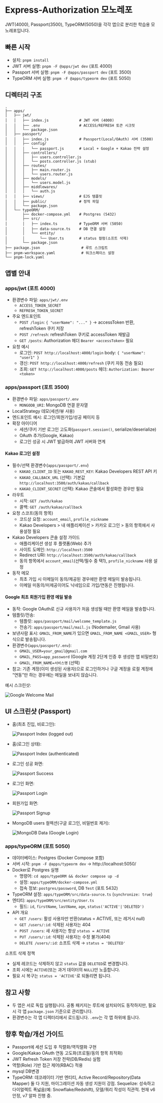 # Express-Authorization 모노레포

JWT(4000), Passport(3500), TypeORM(5050)을 각각 앱으로 분리한 학습용 모노레포입니다.

## 빠른 시작

- 설치: `pnpm install`
- JWT 서버 실행: `pnpm -F @apps/jwt dev` (포트 4000)
- Passport 서버 실행: `pnpm -F @apps/passport dev` (포트 3500)
- TypeORM 서버 실행: `pnpm -F @apps/typeorm dev` (포트 5050)

## 디렉터리 구조

```
.
├── apps/
│   ├── jwt/
│   │   ├── index.js              # JWT 서버 (4000)
│   │   ├── .env                  # ACCESS/REFRESH 토큰 시크릿
│   │   └── package.json
│   ├── passport/
│   │   ├── index.js              # Passport(Local/OAuth) 서버 (3500)
│   │   ├── config/
│   │   │   └── passport.js       # Local + Google + Kakao 전략 설정
│   │   ├── controllers/
│   │   │   ├── users.controller.js
│   │   │   └── posts.controller.js (stub)
│   │   ├── routes/
│   │   │   ├── main.router.js
│   │   │   └── users.router.js
│   │   ├── models/
│   │   │   └── users.model.js
│   │   ├── middlewares/
│   │   │   └── auth.js
│   │   ├── views/                # EJS 템플릿
│   │   ├── public/               # 정적 파일
│   │   └── package.json
│   └── typeORM/
│       ├── docker-compose.yml    # Postgres (5432)
│       ├── src/
│       │   ├── index.ts          # TypeORM 서버 (5050)
│       │   ├── data-source.ts    # DB 연결 설정
│       │   └── entity/
│       │       └── User.ts       # status 컬럼(소프트 삭제)
│       └── package.json
├── package.json                   # 루트 스크립트
├── pnpm-workspace.yaml            # 워크스페이스 설정
└── pnpm-lock.yaml
```

## 앱별 안내

### apps/jwt (포트 4000)

- 환경변수 파일: `apps/jwt/.env`
  - `ACCESS_TOKEN_SECRET`
  - `REFRESH_TOKEN_SECRET`
- 주요 엔드포인트
  - `POST /login`: `{ "userName": "..." }` → accessToken 반환, refreshToken 쿠키 저장
  - `POST /refresh`: refreshToken 쿠키로 accessToken 재발급
  - `GET /posts`: Authorization 헤더 `Bearer <accessToken>` 필요
- 요청 예시
  - 로그인: `POST http://localhost:4000/login` body: `{ "userName": "user1" }`
  - 갱신: `POST http://localhost:4000/refresh` (쿠키 자동 전송 필요)
  - 조회: `GET http://localhost:4000/posts` 헤더: `Authorization: Bearer <token>`

### apps/passport (포트 3500)

- 환경변수 파일: `apps/passport/.env`
  - `MONGODB_URI`: MongoDB 연결 문자열
- LocalStrategy 데모(세션/뷰 사용)
- 엔드포인트 예시: 로그인/회원가입/성공 페이지 등
- 확장 아이디어
  - 세션/쿠키 기반 로그인 고도화(`passport.session()`, serialize/deserialize)
  - OAuth 추가(Google, Kakao)
  - 로그인 성공 시 JWT 발급하여 JWT 서버와 연계

#### Kakao 로그인 설정

- 필수/선택 환경변수(`apps/passport/.env`)
  - `KAKAO_CLIENT_ID` 또는 `KAKAO_REST_KEY`: Kakao Developers REST API 키
  - `KAKAO_CALLBACK_URL` (선택): 기본값 `http://localhost:3500/auth/kakao/callback`
  - `KAKAO_CLIENT_SECRET` (선택): Kakao 콘솔에서 활성화한 경우만 필요
- 라우트
  - 시작: `GET /auth/kakao`
  - 콜백: `GET /auth/kakao/callback`
- 요청 스코프(동의 항목)
  - 코드상 요청: `account_email`, `profile_nickname`
  - Kakao Developers > 내 애플리케이션 > 카카오 로그인 > 동의 항목에서 사용설정 필요
- Kakao Developers 콘솔 설정 가이드
  - 애플리케이션 생성 후 플랫폼(Web) 추가
  - 사이트 도메인: `http://localhost:3500`
  - Redirect URI: `http://localhost:3500/auth/kakao/callback`
  - 동의 항목에서 `account_email`(선택/필수 중 택1), `profile_nickname` 사용 설정
- 동작 메모
  - 최초 가입 시 이메일이 동의/제공된 경우에만 환영 메일이 발송됩니다.
  - 이메일 미동의/미제공이어도 닉네임으로 가입/연동은 진행됩니다.

#### Google 최초 회원가입 환영 메일 발송

- 동작: Google OAuth로 신규 사용자가 처음 생성될 때만 환영 메일을 발송합니다.
- 템플릿/전송:
  - 템플릿: `apps/passport/mail/welcome_template.js`
  - 전송기: `apps/passport/mail/mail.js` (Nodemailer, Gmail 사용)
- 보낸사람 표시: `GMAIL_FROM_NAME`가 있으면 `GMAIL_FROM_NAME <GMAIL_USER>` 형식으로 발송됩니다.
- 환경변수(`apps/passport/.env`):
  - `GMAIL_USER=your_gmail@gmail.com`
  - `GMAIL_PASS=app_password` (Google 계정 2단계 인증 후 생성한 앱 비밀번호)
  - `GMAIL_FROM_NAME=서비스명` (선택)
- 참고: 기존 계정(이미 생성된 사용자)으로 로그인하거나 구글 계정을 로컬 계정에 “연동”만 하는 경우에는 메일을 보내지 않습니다.

예시 스크린샷:

![Google Welcome Mail](apps/passport/public/googleMail.png)

## UI 스크린샷 (Passport)

- 홈(최초 진입, 비로그인):

  ![Passport Index (logged out)](apps/passport/public/index.png)

- 홈(로그인 상태):

  ![Passport Index (authenticated)](<apps/passport/public/index(auth).png>)

- 로그인 성공 화면:

  ![Passport Success](apps/passport/public/success.png)

- 로그인 화면:

  ![Passport Login](apps/passport/public/login.png)

- 회원가입 화면:

  ![Passport Signup](apps/passport/public/signup.png)

- MongoDB users 컬렉션(구글 로그인, 비밀번호 제거):

  ![MongoDB Data (Google Login)](apps/passport/public/mogodata.png)

### apps/typeORM (포트 5050)

- 데이터베이스: Postgres (Docker Compose 포함)
- 서버 시작: `pnpm -F @apps/typeorm dev` → http://localhost:5050/
- Docker로 Postgres 실행
  - 명령어: `cd apps/typeORM && docker compose up -d`
  - 설정: `apps/typeORM/docker-compose.yml`
  - 접속 정보: `postgres/password`, DB `Test` (포트 5432)
- TypeORM 설정: `apps/typeORM/src/data-source.ts` (`synchronize: true`)
- 엔티티: `apps/typeORM/src/entity/User.ts`
  - 필드: `id`, `firstName`, `lastName`, `age`, `status('ACTIVE'|'DELETED')`
- API 개요
  - `GET /users`: 활성 사용자만 반환(status = ACTIVE, 또는 레거시 null)
  - `GET /users/:id`: 삭제된 사용자는 404
  - `POST /users`: 새 사용자는 항상 `status = ACTIVE`
  - `PUT /users/:id`: 삭제된 사용자는 수정 불가(404)
  - `DELETE /users/:id`: 소프트 삭제 → `status = 'DELETED'`

소프트 삭제 정책

- 실제 레코드는 삭제하지 않고 `status` 값을 `DELETED`로 변경합니다.
- 조회 시에는 `ACTIVE`(또는 과거 데이터의 `NULL`)만 노출합니다.
- 필요 시 복구는 `status = 'ACTIVE'`로 되돌리면 됩니다.

## 참고 사항

- 두 앱은 서로 독립 실행됩니다. 공통 패키지는 루트에 설치되어도 동작하지만, 필요 시 각 앱 `package.json` 기준으로 관리합니다.
- 환경변수는 각 앱 디렉터리에서 로드됩니다. `.env`는 각 앱 하위에 둡니다.

## 향후 학습/개선 가이드

- Passport에 세션 도입 후 직렬화/역직렬화 구현
- Google/Kakao OAuth 연동 고도화(프로필/동의 항목 최적화)
- JWT Refresh Token 저장 전략(DB/Redis) 실험
- 역할(Role) 기반 접근 제어(RBAC) 적용
- mysql DB변경
- TypeORM: 데코레이터 기반 엔티티, Active Record/Repository(Data Mapper) 둘 다 지원, 마이그레이션 자동 생성 지원이 강점.
  Sequelize: 성숙하고 다이얼렉트 폭넓음(예: Snowflake/Redshift), 모델/쿼리 작성이 직관적. 현재 v6 안정, v7 알파 진행 중.
